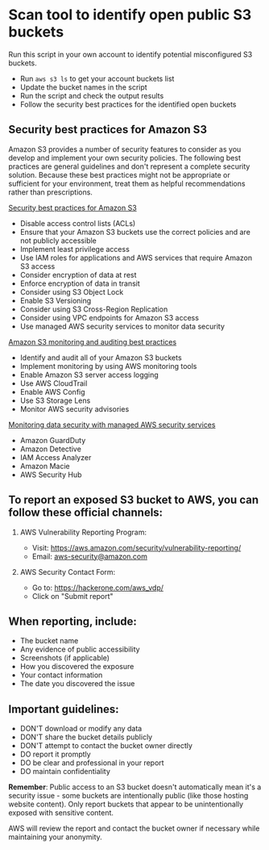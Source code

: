# Scan tool to identify open public S3 buckets

Run this script in your own account to identify potential misconfigured S3 buckets.

- Run `aws s3 ls` to get your account buckets list
- Update the bucket names in the script
- Run the script and check the output results
- Follow the security best practices for the identified open buckets

## Security best practices for Amazon S3

Amazon S3 provides a number of security features to consider as you develop and implement your own security policies.
The following best practices are general guidelines and don't represent a complete security solution.
Because these best practices might not be appropriate or sufficient for your environment, treat them as helpful recommendations rather than prescriptions.

[Security best practices for Amazon S3](https://docs.aws.amazon.com/AmazonS3/latest/userguide/security-best-practices.html)

- Disable access control lists (ACLs)
- Ensure that your Amazon S3 buckets use the correct policies and are not publicly accessible
- Implement least privilege access
- Use IAM roles for applications and AWS services that require Amazon S3 access
- Consider encryption of data at rest
- Enforce encryption of data in transit
- Consider using S3 Object Lock
- Enable S3 Versioning
- Consider using S3 Cross-Region Replication
- Consider using VPC endpoints for Amazon S3 access
- Use managed AWS security services to monitor data security

[Amazon S3 monitoring and auditing best practices](https://docs.aws.amazon.com/AmazonS3/latest/userguide/security-best-practices.html#security-best-practices-detect)

- Identify and audit all of your Amazon S3 buckets
- Implement monitoring by using AWS monitoring tools
- Enable Amazon S3 server access logging
- Use AWS CloudTrail
- Enable AWS Config
- Use S3 Storage Lens
- Monitor AWS security advisories

[Monitoring data security with managed AWS security services](https://docs.aws.amazon.com/AmazonS3/latest/userguide/security-best-practices.html#monitoring-data-security)

- Amazon GuardDuty
- Amazon Detective
- IAM Access Analyzer
- Amazon Macie
- AWS Security Hub

## To report an exposed S3 bucket to AWS, you can follow these official channels:

1. AWS Vulnerability Reporting Program:
   - Visit: https://aws.amazon.com/security/vulnerability-reporting/
   - Email: aws-security@amazon.com

2. AWS Security Contact Form:
   - Go to: https://hackerone.com/aws_vdp/
   - Click on "Submit report"

## When reporting, include:
- The bucket name
- Any evidence of public accessibility
- Screenshots (if applicable)
- How you discovered the exposure
- Your contact information
- The date you discovered the issue

## Important guidelines:
- DON'T download or modify any data
- DON'T share the bucket details publicly
- DON'T attempt to contact the bucket owner directly
- DO report it promptly
- DO be clear and professional in your report
- DO maintain confidentiality

**Remember**: Public access to an S3 bucket doesn't automatically mean it's a security issue - some buckets are intentionally public (like those hosting website content). Only report buckets that appear to be unintentionally exposed with sensitive content.

AWS will review the report and contact the bucket owner if necessary while maintaining your anonymity.